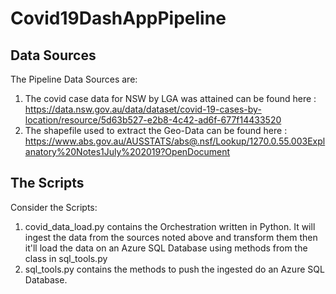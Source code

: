 # Covid19DashAppPipeline

## Data Sources

The Pipeline Data Sources are: 
1. The covid case data for NSW by LGA was attained can be found here : https://data.nsw.gov.au/data/dataset/covid-19-cases-by-location/resource/5d63b527-e2b8-4c42-ad6f-677f14433520
2. The shapefile used to extract the Geo-Data can be found here : https://www.abs.gov.au/AUSSTATS/abs@.nsf/Lookup/1270.0.55.003Explanatory%20Notes1July%202019?OpenDocument

## The Scripts

Consider the Scripts:

1. covid_data_load.py contains the Orchestration written in Python. It will ingest the data from the sources noted above and transform them then it'll load the data on an Azure SQL Database using methods from the class in sql_tools.py
2. sql_tools.py contains the methods to push the ingested do an Azure SQL Database.